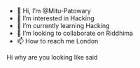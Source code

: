 - 👋 Hi, I’m @Mitu-Patowary
- 👀 I’m interested in Hacking
- 🌱 I’m currently learning Hacking
- 💞️ I’m looking to collaborate on Riddhima
- 📫 How to reach me London

<!---
Mitu-Patowary/Mitu-Patowary is a ✨ special ✨ repository because its `README.md` (this file) appears on your GitHub profile.
You can click the Preview link to t
ake a look at your changes.
---> 
Hi why are you looking like said

